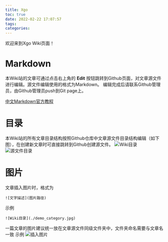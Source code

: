 ```yaml
---
title: Xgo
toc: true
date: 2022-02-22 17:07:57
tags:
categories: 
---
```


欢迎来到Xgo Wiki页面！

# Markdown
本Wiki站的文章可通过点击右上角的 **Edit** 按钮跳转到Github页面，对文章源文件进行编辑。源文件编辑使用的格式为Markdown。
编辑完成后请联系Github管理员，由Github管理员push到Git page上。

[中文Markdown官方教程](https://markdown.com.cn/ "中文Markdown官方教程")


# 目录
本Wiki站的所有文章目录结构按照Github仓库中文章源文件目录结构编辑（如下图），在创建新文章时可直接跳转到Github创建源文件。
![Wiki目录](demo_category.jpg)
![源文件目录](demo_md_category.jpg)

# 图片
文章插入图片时，格式为

`![文字描述](图片路径)`

示例

`![Wiki目录](./demo_category.jpg)`

一篇文章的图片建议统一放在文章源文件同级文件夹中，文件夹命名需要与文章名一致
示例
![插入图片](./picture_demo.jpg)


